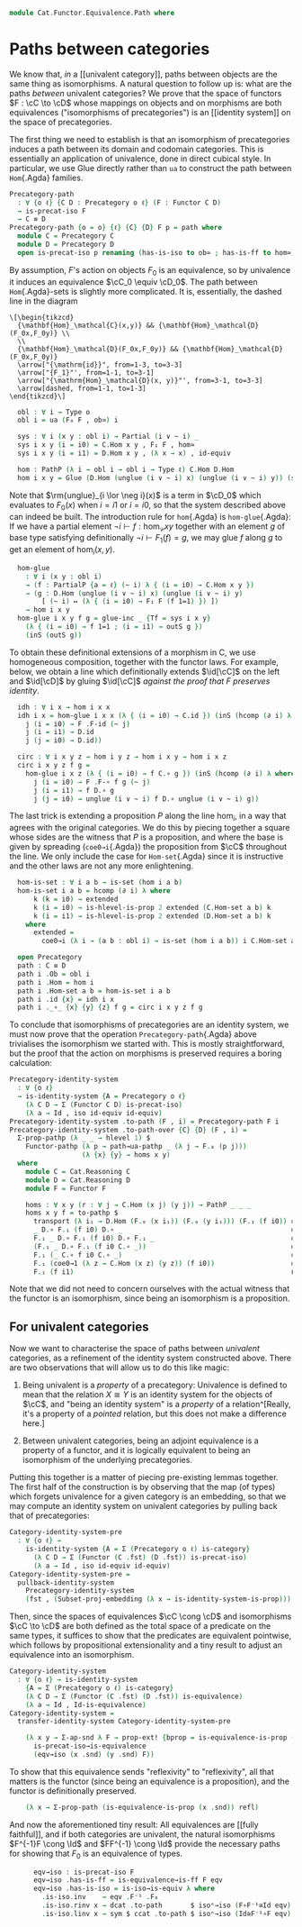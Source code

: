 <!--
```agda
open import Cat.Functor.Adjoint.Unique
open import Cat.Functor.Equivalence
open import Cat.Instances.Functor
open import Cat.Prelude

import Cat.Functor.Reasoning as Fr
import Cat.Reasoning

open Functor
```
-->

```agda
module Cat.Functor.Equivalence.Path where
```

# Paths between categories

We know that, _in_ a [[univalent category]], paths between objects are
the same thing as isomorphisms. A natural question to follow up is: what
are the paths _between_ univalent categories? We prove that the space of
functors $F : \cC \to \cD$ whose mappings on objects and on morphisms
are both equivalences ("isomorphisms of precategories") is an [[identity
system]] on the space of precategories.

The first thing we need to establish is that an isomorphism of
precategories induces a path between its domain and codomain categories.
This is essentially an application of univalence, done in direct cubical
style. In particular, we use Glue directly rather than `ua` to construct
the path between `Hom`{.Agda} families.

```agda
Precategory-path
  : ∀ {o ℓ} {C D : Precategory o ℓ} (F : Functor C D)
  → is-precat-iso F
  → C ≡ D
Precategory-path {o = o} {ℓ} {C} {D} F p = path where
  module C = Precategory C
  module D = Precategory D
  open is-precat-iso p renaming (has-is-iso to ob≃ ; has-is-ff to hom≃)
```

By assumption, $F$'s action on objects $F_0$ is an equivalence, so by
univalence it induces an equivalence $\cC_0 \equiv \cD_0$. The
path between `Hom`{.Agda}-sets is slightly more complicated. It is,
essentially, the dashed line in the diagram

~~~{.quiver}
\[\begin{tikzcd}
  {\mathbf{Hom}_\mathcal{C}(x,y)} && {\mathbf{Hom}_\mathcal{D}(F_0x,F_0y)} \\
  \\
  {\mathbf{Hom}_\mathcal{D}(F_0x,F_0y)} && {\mathbf{Hom}_\mathcal{D}(F_0x,F_0y)}
  \arrow["{\mathrm{id}}", from=1-3, to=3-3]
  \arrow["{F_1}"', from=1-1, to=3-1]
  \arrow["{\mathrm{Hom}_\mathcal{D}(x, y)}"', from=3-1, to=3-3]
  \arrow[dashed, from=1-1, to=1-3]
\end{tikzcd}\]
~~~

```agda
  obl : ∀ i → Type o
  obl i = ua (F₀ F , ob≃) i

  sys : ∀ i (x y : obl i) → Partial (i ∨ ~ i) _
  sys i x y (i = i0) = C.Hom x y , F₁ F , hom≃
  sys i x y (i = i1) = D.Hom x y , (λ x → x) , id-equiv

  hom : PathP (λ i → obl i → obl i → Type ℓ) C.Hom D.Hom
  hom i x y = Glue (D.Hom (unglue (i ∨ ~ i) x) (unglue (i ∨ ~ i) y)) (sys i x y)
```

Note that $\rm{unglue}_{i \lor \neg i}(x)$ is a term in $\cD_0$ which
evaluates to $F_0(x)$ when $i = i1$ or $i = i0$, so that the system
described above can indeed be built. The introduction rule for
`hom`{.Agda} is `hom-glue`{.Agda}: If we have a partial element $\neg i
\vdash f : \hom_\mathcal{C} x y$ together with an element $g$ of base
type satisfying definitionally $\neg i \vdash F_1(f) = g$, we may glue
$f$ along $g$ to get an element of $\hom_i(x, y)$.

```agda
  hom-glue
    : ∀ i (x y : obl i)
    → (f : PartialP {a = ℓ} (~ i) λ { (i = i0) → C.Hom x y })
    → (g : D.Hom (unglue (i ∨ ~ i) x) (unglue (i ∨ ~ i) y)
        [ (~ i) ↦ (λ { (i = i0) → F₁ F (f 1=1) }) ])
    → hom i x y
  hom-glue i x y f g = glue-inc _ {Tf = sys i x y}
    (λ { (i = i0) → f 1=1 ; (i = i1) → outS g })
    (inS (outS g))
```

To obtain these definitional extensions of a morphism in C, we use
homogeneous composition, together with the functor laws. For example,
below, we obtain a line which definitionally extends $\id[\cC]$ on
the left and $\id[\cD]$ by gluing $\id[\cC]$ _against the proof that $F$
preserves identity_.

```agda
  idh : ∀ i x → hom i x x
  idh i x = hom-glue i x x (λ { (i = i0) → C.id }) (inS (hcomp (∂ i) λ where
    j (i = i0) → F .F-id (~ j)
    j (i = i1) → D.id
    j (j = i0) → D.id))

  circ : ∀ i x y z → hom i y z → hom i x y → hom i x z
  circ i x y z f g =
    hom-glue i x z (λ { (i = i0) → f C.∘ g }) (inS (hcomp (∂ i) λ where
      j (i = i0) → F .F-∘ f g (~ j)
      j (i = i1) → f D.∘ g
      j (j = i0) → unglue (i ∨ ~ i) f D.∘ unglue (i ∨ ~ i) g))
```

The last trick is extending a proposition $P$ along the line
$\hom_i$, in a way that agrees with the original categories. We do
this by piecing together a square whose sides are the witness that $P$
is a proposition, and where the base is given by spreading
(`coe0→i`{.Agda}) the proposition from $\cC$ throughout the line. We
only include the case for `Hom-set`{.Agda} since it is instructive and
the other laws are not any more enlightening.

```agda
  hom-is-set : ∀ i a b → is-set (hom i a b)
  hom-is-set i a b = hcomp (∂ i) λ where
      k (k = i0) → extended
      k (i = i0) → is-hlevel-is-prop 2 extended (C.Hom-set a b) k
      k (i = i1) → is-hlevel-is-prop 2 extended (D.Hom-set a b) k
    where
      extended =
        coe0→i (λ i → (a b : obl i) → is-set (hom i a b)) i C.Hom-set a b

  open Precategory
  path : C ≡ D
  path i .Ob = obl i
  path i .Hom = hom i
  path i .Hom-set a b = hom-is-set i a b
  path i .id {x} = idh i x
  path i ._∘_ {x} {y} {z} f g = circ i x y z f g
```

<!--
```agda
  path i .idr {x} {y} f =
    hcomp (∂ i) λ where
      k (k = i0) → extended
      k (i = i0) → C.Hom-set x y (f C.∘ C.id) f extended (C.idr f) k
      k (i = i1) → D.Hom-set x y (f D.∘ D.id) f extended (D.idr f) k
    where
      extended = coe0→i
        (λ i → (x y : obl i) (f : hom i x y) → circ i x x y f (idh i x) ≡ f) i
        (λ x y f → C.idr f) x y f
  path i .idl {x} {y} f =
    hcomp (∂ i) λ where
      k (k = i0) → extended
      k (i = i0) → C.Hom-set x y (C.id C.∘ f) f extended (C.idl f) k
      k (i = i1) → D.Hom-set x y (D.id D.∘ f) f extended (D.idl f) k
    where
      extended = coe0→i
        (λ i → (x y : obl i) (f : hom i x y) → circ i x y y (idh i y) f ≡ f) i
        (λ x y f → C.idl f) x y f
  path i .assoc {w} {x} {y} {z} f g h =
    hcomp (∂ i) λ where
      k (k = i0) → extended
      k (i = i0) →
        C.Hom-set w z (f C.∘ g C.∘ h) ((f C.∘ g) C.∘ h) extended (C.assoc f g h) k
      k (i = i1) →
        D.Hom-set w z (f D.∘ g D.∘ h) ((f D.∘ g) D.∘ h) extended (D.assoc f g h) k
    where
      extended = coe0→i
        (λ i → (w x y z : obl i) (f : hom i y z) (g : hom i x y) (h : hom i w x)
             → circ i w y z f (circ i w x y g h) ≡ circ i w x z (circ i x y z f g) h)
        i
        (λ _ _ _ _ f g h → C.assoc f g h) w x y z f g h
```
-->

To conclude that isomorphisms of precategories are an identity system,
we must now prove that the operation `Precategory-path`{.Agda} above
trivialises the isomorphism we started with. This is mostly
straightforward, but the proof that the action on morphisms is preserved
requires a boring calculation:

```agda
Precategory-identity-system
  : ∀ {o ℓ}
  → is-identity-system {A = Precategory o ℓ}
    (λ C D → Σ (Functor C D) is-precat-iso)
    (λ a → Id , iso id-equiv id-equiv)
Precategory-identity-system .to-path (F , i) = Precategory-path F i
Precategory-identity-system .to-path-over {C} {D} (F , i) =
  Σ-prop-pathp (λ _ _ → hlevel 1) $
    Functor-pathp (λ p → path→ua-pathp _ (λ j → F.₀ (p j)))
                  (λ {x} {y} → homs x y)
  where
    module C = Cat.Reasoning C
    module D = Cat.Reasoning D
    module F = Functor F

    homs : ∀ x y (r : ∀ j → C.Hom (x j) (y j)) → PathP _ _ _
    homs x y f = to-pathp $
      transport (λ i₁ → D.Hom (F.₀ (x i₁)) (F.₀ (y i₁))) (F.₁ (f i0)) ≡⟨ Hom-transport D (λ i → F.₀ (x i)) (λ i → F.₀ (y i)) (F.₁ (f i0)) ⟩
      _ D.∘ F.₁ (f i0) D.∘ _                                          ≡⟨ ap D.to (ap-F₀-to-iso F (λ i → y i)) D.⟩∘⟨ (refl D.⟩∘⟨ ap D.from (ap-F₀-to-iso F (λ i → x i))) ⟩
      F.₁ _ D.∘ F.₁ (f i0) D.∘ F.₁ _                                  ≡˘⟨ D.refl⟩∘⟨ F.F-∘ _ _ ⟩
      (F.₁ _ D.∘ F.₁ (f i0 C.∘ _))                                    ≡˘⟨ F.F-∘ _ _ ⟩
      F.₁ (_ C.∘ f i0 C.∘ _)                                          ≡˘⟨ ap F.₁ (Hom-transport C (λ i → x i) (λ i → y i) (f i0)) ⟩
      F.₁ (coe0→1 (λ z → C.Hom (x z) (y z)) (f i0))                   ≡⟨ ap F.₁ (from-pathp (λ i → f i)) ⟩
      F.₁ (f i1)                                                      ∎
```

Note that we did not need to concern ourselves with the actual witness
that the functor is an isomorphism, since being an isomorphism is a
proposition.

## For univalent categories

Now we want to characterise the space of paths between _univalent_
categories, as a refinement of the identity system constructed above.
There are two observations that will allow us to do this like magic:

1. Being univalent is a _property_ of a precategory: Univalence is
defined to mean that the relation $X \cong Y$ is an identity system for
the objects of $\cC$, and "being an identity system" is a _property_
of a relation^[Really, it's a property of a _pointed_ relation, but this
does not make a difference here.]

2. Between univalent categories, being an adjoint equivalence is a
property of a functor, and it is logically equivalent to being an
isomorphism of the underlying precategories.

Putting this together is a matter of piecing pre-existing lemmas
together. The first half of the construction is by observing that the
map (of types) which forgets univalence for a given category is an
embedding, so that we may compute an identity system on univalent
categories by pulling back that of precategories:

```agda
Category-identity-system-pre
  : ∀ {o ℓ} →
    is-identity-system {A = Σ (Precategory o ℓ) is-category}
      (λ C D → Σ (Functor (C .fst) (D .fst)) is-precat-iso)
      (λ a → Id , iso id-equiv id-equiv)
Category-identity-system-pre =
  pullback-identity-system
    Precategory-identity-system
    (fst , (Subset-proj-embedding (λ x → is-identity-system-is-prop)))
```

<!--
```agda
module
  _ {o o' ℓ ℓ'} {C : Precategory o ℓ} {D : Precategory o' ℓ'}
    (F : Functor C D)
    (eqv : is-equivalence F)
  where

  private
    open is-equivalence eqv
    module C = Cat.Reasoning C
    module D = Cat.Reasoning D
    module F = Functor F
  open _=>_

```
-->

Then, since the spaces of equivalences $\cC \cong \cD$ and
isomorphisms $\cC \to \cD$ are both defined as the total space of
a predicate on the same types, it suffices to show that the predicates
are equivalent pointwise, which follows by propositional extensionality
and a tiny result to adjust an equivalence into an isomorphism.

```agda
Category-identity-system
  : ∀ {o ℓ} → is-identity-system
    {A = Σ (Precategory o ℓ) is-category}
    (λ C D → Σ (Functor (C .fst) (D .fst)) is-equivalence)
    (λ a → Id , Id-is-equivalence)
Category-identity-system =
  transfer-identity-system Category-identity-system-pre

    (λ x y → Σ-ap-snd λ F → prop-ext! {bprop = is-equivalence-is-prop (x .snd) F}
      is-precat-iso→is-equivalence
      (eqv→iso (x .snd) (y .snd) F))
```

To show that this equivalence sends "reflexivity" to "reflexivity", all
that matters is the functor (since being an equivalence is a
proposition), and the functor is definitionally preserved.

```agda
    (λ x → Σ-prop-path (is-equivalence-is-prop (x .snd)) refl)
```

<!--
```agda
  where
    module
      _ {C D : Precategory _ _} (ccat : is-category C) (dcat : is-category D)
      (F : Functor C D) (eqv : is-equivalence F)
      where
      open is-precat-iso
      open is-equivalence
```
-->

And now the aforementioned tiny result: All equivalences are [[fully
faithful]], and if both categories are univalent, the natural
isomorphisms $F^{-1}F \cong \Id$ and $FF^{-1} \cong \Id$ provide
the necessary paths for showing that $F_0$ is an equivalence of types.

```agda
      eqv→iso : is-precat-iso F
      eqv→iso .has-is-ff = is-equivalence→is-ff F eqv
      eqv→iso .has-is-iso = is-iso→is-equiv λ where
        .is-iso.inv    → eqv .F⁻¹ .F₀
        .is-iso.rinv x → dcat .to-path       $ isoⁿ→iso (F∘F⁻¹≅Id eqv) _
        .is-iso.linv x → sym $ ccat .to-path $ isoⁿ→iso (Id≅F⁻¹∘F eqv) _
```
